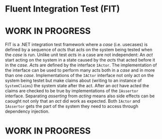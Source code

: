 # Fluent Integration Test (FIT)

# WORK IN PROGRESS

FIT is a .NET integration test framework where a *case* (i.e. usecases) is defined by a sequence of *act*s that acts on the system being tested when the *case* is run.
Unlike unit test *act*s in a case are not independent: An *act* start acting on the system in a state caused by the *act*s that acted before it in the *case*. *Act*s are defined by the interface `IActor`.
The implementation of the interface can be used to perform many acts both in a *case* and in more than one *case*.
Implementations of the `IACtor` interface not only act on the system being testet but make claims about (writing to an instance of `SystemClaims`) the system state after the act.
After an *act* have acted the claims are checked to be true by implementations of the `IAssertor` interface.
Separating *asserting* from *acting* means also side effects can be caought not only that an *act* did work as expected.
Both `IActor` and `IAssertor` gets the part of the system they need to access through dependency injection.



# WORK IN PROGRESS